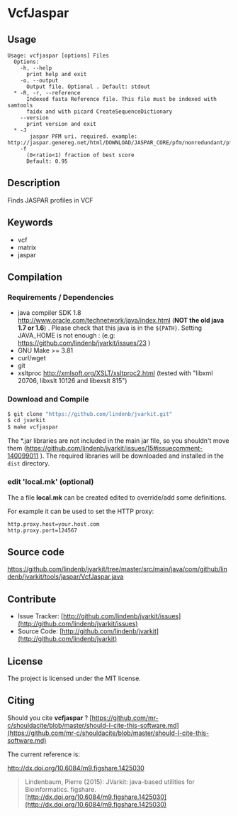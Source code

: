 # VcfJaspar


## Usage

```
Usage: vcfjaspar [options] Files
  Options:
    -h, --help
      print help and exit
    -o, --output
      Output file. Optional . Default: stdout
  * -R, -r, --reference
      Indexed fasta Reference file. This file must be indexed with samtools 
      faidx and with picard CreateSequenceDictionary
    --version
      print version and exit
  * -J
       jaspar PFM uri. required. example: http://jaspar.genereg.net/html/DOWNLOAD/JASPAR_CORE/pfm/nonredundant/pfm_vertebrates.txt
    -f
      (0<ratio<1) fraction of best score
      Default: 0.95

```


## Description

Finds JASPAR profiles in VCF


## Keywords

 * vcf
 * matrix
 * jaspar


## Compilation

### Requirements / Dependencies

* java compiler SDK 1.8 http://www.oracle.com/technetwork/java/index.html (**NOT the old java 1.7 or 1.6**) . Please check that this java is in the `${PATH}`. Setting JAVA_HOME is not enough : (e.g: https://github.com/lindenb/jvarkit/issues/23 )
* GNU Make >= 3.81
* curl/wget
* git
* xsltproc http://xmlsoft.org/XSLT/xsltproc2.html (tested with "libxml 20706, libxslt 10126 and libexslt 815")


### Download and Compile

```bash
$ git clone "https://github.com/lindenb/jvarkit.git"
$ cd jvarkit
$ make vcfjaspar
```

The *.jar libraries are not included in the main jar file, so you shouldn't move them (https://github.com/lindenb/jvarkit/issues/15#issuecomment-140099011 ).
The required libraries will be downloaded and installed in the `dist` directory.

### edit 'local.mk' (optional)

The a file **local.mk** can be created edited to override/add some definitions.

For example it can be used to set the HTTP proxy:

```
http.proxy.host=your.host.com
http.proxy.port=124567
```
## Source code 

[https://github.com/lindenb/jvarkit/tree/master/src/main/java/com/github/lindenb/jvarkit/tools/jaspar/VcfJaspar.java
](https://github.com/lindenb/jvarkit/tree/master/src/main/java/com/github/lindenb/jvarkit/tools/jaspar/VcfJaspar.java
)
## Contribute

- Issue Tracker: [http://github.com/lindenb/jvarkit/issues](http://github.com/lindenb/jvarkit/issues)
- Source Code: [http://github.com/lindenb/jvarkit](http://github.com/lindenb/jvarkit)

## License

The project is licensed under the MIT license.

## Citing

Should you cite **vcfjaspar** ? [https://github.com/mr-c/shouldacite/blob/master/should-I-cite-this-software.md](https://github.com/mr-c/shouldacite/blob/master/should-I-cite-this-software.md)

The current reference is:

http://dx.doi.org/10.6084/m9.figshare.1425030

> Lindenbaum, Pierre (2015): JVarkit: java-based utilities for Bioinformatics. figshare.
> [http://dx.doi.org/10.6084/m9.figshare.1425030](http://dx.doi.org/10.6084/m9.figshare.1425030)


